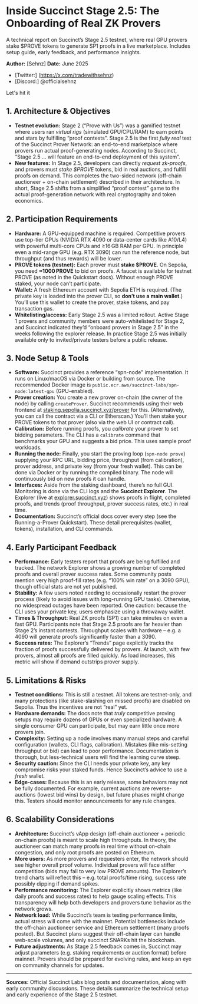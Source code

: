 # Inside Succinct Stage 2.5: The Onboarding of Real ZK Provers
A technical report on Succinct’s Stage 2.5 testnet, where real GPU provers stake $PROVE tokens to generate SP1 proofs in a live marketplace. Includes setup guide, early feedback, and performance insights.

**Author:** \[Sehnz]
**Date:** June 2025

* [Twitter:] (https://x.com/tradewithsehnz)
* [Discord:] @officialsehnz

Let's hit it

## 1. Architecture & Objectives

- **Testnet evolution:** Stage 2 (“Prove with Us”) was a gamified testnet where users ran *virtual rigs* (simulated GPU/CPU/RAM) to earn points and stars by fulfilling “proof contests”. Stage 2.5 is the first *fully real* test of the Succinct Prover Network: an end-to-end marketplace where provers run actual proof-generating nodes. According to Succinct, “Stage 2.5 … will feature an end-to-end deployment of this system”.
- **New features:** In Stage 2.5, developers can directly *request zk-proofs*, and provers must *stake $PROVE* tokens, bid in real auctions, and fulfill proofs on demand. This completes the two-sided network (off-chain auctioneer + on-chain settlement) described in their architecture. In short, Stage 2.5 shifts from a simplified “proof contest” game to the actual proof-generation network with real cryptography and token economics.

## 2. Participation Requirements

- **Hardware:** A GPU-equipped machine is required. Competitive provers use top-tier GPUs (NVIDIA RTX 4090 or data-center cards like A10/L4) with powerful multi-core CPUs and ≥16 GB RAM per GPU. In principle even a mid-range GPU (e.g. RTX 3090) can run the reference node, but throughput (and thus rewards) will be lower.
- **PROVE tokens (testnet):** Each prover must **stake $PROVE**. On Sepolia, you need **≈1000 PROVE** to bid on proofs. A faucet is available for testnet PROVE (as noted in the Quickstart docs). Without enough PROVE staked, your node can’t participate.
- **Wallet:** A fresh Ethereum account with Sepolia ETH is required. (The private key is loaded into the prover CLI, so **don’t use a main wallet**.) You’ll use this wallet to create the prover, stake tokens, and pay transaction gas.
- **Whitelisting/access:** Early Stage 2.5 was a limited rollout. Active Stage 1 provers and community members were auto-whitelisted for Stage 2, and Succinct indicated they’d “onboard provers in Stage 2.5” in the weeks following the explorer release. In practice Stage 2.5 was initially available only to invited/private testers before a public release.

## 3. Node Setup & Tools

- **Software:** Succinct provides a reference “spn-node” implementation. It runs on Linux/macOS via Docker or building from source. The recommended Docker image is `public.ecr.aws/succinct-labs/spn-node:latest-gpu` (GPU-enabled).
- **Prover creation:** You create a new prover on-chain (the owner of the node) by calling `createProver`. Succinct recommends using their web frontend at [staking.sepolia.succinct.xyz/prover](https://staking.sepolia.succinct.xyz/prover) for this. (Alternatively, you can call the contract via a CLI or Etherscan.) You’ll then stake your PROVE tokens to that prover (also via the web UI or contract call).
- **Calibration:** Before running proofs, you *calibrate* your prover to set bidding parameters. The CLI has a `calibrate` command that benchmarks your GPU and suggests a bid price. This uses sample proof workloads.
- **Running the node:** Finally, you start the proving loop (`spn-node prove`) supplying your RPC URL, bidding price, throughput (from calibration), prover address, and private key (from your fresh wallet). This can be done via Docker or by running the compiled binary. The node will continuously bid on new proofs it can handle.
- **Interfaces:** Aside from the staking dashboard, there’s no full GUI. Monitoring is done via the CLI logs and the **Succinct Explorer**. The Explorer (live at [explorer.succinct.xyz](https://explorer.succinct.xyz)) shows proofs in flight, completed proofs, and trends (proof throughput, prover success rates, etc.) in real time.
- **Documentation:** Succinct’s official docs cover every step (see the Running-a-Prover Quickstart). These detail prerequisites (wallet, tokens), installation, and CLI commands.

## 4. Early Participant Feedback

- **Performance:** Early testers report that proofs are being fulfilled and tracked. The network Explorer shows a growing number of completed proofs and overall prover success rates. Some community posts mention very high proof-fill rates (e.g. “100% win rate” on a 3090 GPU), though official stats are not yet published.
- **Stability:** A few users noted needing to occasionally restart the prover process (likely to avoid issues with long-running GPU tasks). Otherwise, no widespread outages have been reported. One caution: because the CLI uses your private key, users emphasize using a throwaway wallet.
- **Times & Throughput:** Real ZK proofs (SP1) can take minutes on even a fast GPU. Participants note that Stage 2.5 proofs are far heavier than Stage 2’s instant contests. Throughput scales with hardware – e.g. a 4090 will generate proofs significantly faster than a 3090.
- **Success rates:** The Explorer’s “Trends” page explicitly tracks the fraction of proofs successfully delivered by provers. At launch, with few provers, almost all proofs are filled quickly. As load increases, this metric will show if demand outstrips prover supply.

## 5. Limitations & Risks

- **Testnet conditions:** This is still a testnet. All tokens are testnet-only, and many protections (like stake-slashing on missed proofs) are disabled on Sepolia. Thus the incentives are not “real” yet.
- **Hardware demands:** The docs note that *truly* competitive proving setups may require dozens of GPUs or even specialized hardware. A single consumer GPU can participate, but may earn little once more provers join.
- **Complexity:** Setting up a node involves many manual steps and careful configuration (wallets, CLI flags, calibration). Mistakes (like mis-setting throughput or bid) can lead to poor performance. Documentation is thorough, but less-technical users will find the learning curve steep.
- **Security caution:** Since the CLI needs your private key, any key compromise risks your staked funds. Hence Succinct’s advice to use a *fresh* wallet.
- **Edge-cases:** Because this is an early release, some behaviors may not be fully documented. For example, current auctions are reverse-auctions (lowest bid wins) by design, but future phases might change this. Testers should monitor announcements for any rule changes.

## 6. Scalability Considerations

- **Architecture:** Succinct’s vApp design (off-chain auctioneer + periodic on-chain proofs) is meant to scale high throughputs. In theory, the auctioneer can match many proofs in real time without on-chain congestion, and only root proofs are posted on Ethereum.
- **More users:** As more provers and requesters enter, the network should see higher overall proof volume. Individual provers will face stiffer competition (bids may fall to very low PROVE amounts). The Explorer’s trend charts will reflect this – e.g. total proofs/time rising, success rate possibly dipping if demand spikes.
- **Performance monitoring:** The Explorer explicitly shows metrics (like daily proofs and success rates) to help gauge scaling effects. This transparency will help both developers and provers tune behavior as the network grows.
- **Network load:** While Succinct’s team is testing performance limits, actual stress will come with the mainnet. Potential bottlenecks include the off-chain auctioneer service and Ethereum settlement (many proofs posted). But Succinct plans suggest their off-chain layer can handle web-scale volumes, and only succinct SNARKs hit the blockchain.
- **Future adjustments:** As Stage 2.5 feedback comes in, Succinct may adjust parameters (e.g. staking requirements or auction format) before mainnet. Provers should be prepared for evolving rules, and keep an eye on community channels for updates.

---

**Sources:** Official Succinct Labs blog posts and documentation, along with early community discussions. These details summarize the technical setup and early experience of the Stage 2.5 testnet.
